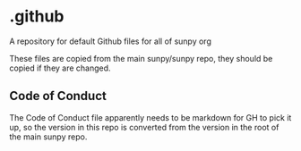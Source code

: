 # .github
A repository for default Github files for all of sunpy org


These files are copied from the main sunpy/sunpy repo, they should be copied if
they are changed.

## Code of Conduct

The Code of Conduct file apparently needs to be markdown for GH to pick it up,
so the version in this repo is converted from the version in the root of the
main sunpy repo.
